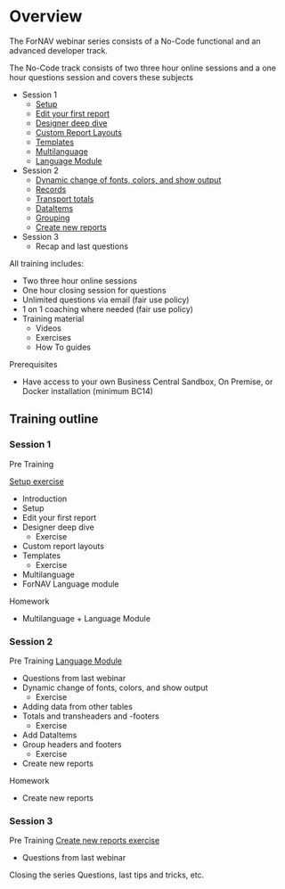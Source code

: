 # Overview

The ForNAV webinar series consists of a No-Code functional and an advanced developer track.

The No-Code track consists of two three hour online sessions and a one hour questions session and covers these subjects

* Session 1
  * [Setup](Modules/01%20Setup/Setup.Trainer.md)
  * [Edit your first report](Modules/02%20Edit%20your%20first%20report/EditYourFirstReport.Trainer.md)
  * [Designer deep dive](Modules/03%20Designer%20deep%20dive/DesignerDeepDive.Trainer.md)
  * [Custom Report Layouts](Modules/04%20Custom%20Report%20Layouts/CustomReportLayout.Trainer.md)
  * [Templates](Modules/05%20Templates/Templates.Trainer.md)
  * [Multilanguage](Modules/06%20Multilanguage/Multilanguage.Trainer.md)
  * [Language Module](/Modules/07%20Language/Language.Trainer.md)
* Session 2
  * [Dynamic change of fonts, colors, and show output](Modules/08%20Dynamic%20Change%20Fonts/DynamicChangeFonts.Trainer.md)
  * [Records](/Modules/09%20Records/Records.Trainer.md)
  * [Transport totals](/Modules/10%20Transport/Transport.Trainer.md)
  * [DataItems](/Modules/11%20DataItems/DataItems.Trainer.md)
  * [Grouping](/Modules/12%20Grouping/Grouping.Trainer.md)
  * [Create new reports](/Modules/13%20Create%20New%20Report/CreateNewReport.Trainer.md)
* Session 3
  * Recap and last questions

All training includes:
* Two three hour online sessions
* One hour closing session for questions
* Unlimited questions via email (fair use policy)
* 1 on 1 coaching where needed (fair use policy)
* Training material
  * Videos
  * Exercises
  * How To guides

Prerequisites
* Have access to your own Business Central Sandbox, On Premise, or Docker installation (minimum BC14)

## Training outline

### Session 1
Pre Training

[Setup exercise](/Exercises/Setup.Exercise.md)

* Introduction
* Setup
* Edit your first report
* Designer deep dive
  * Exercise
* Custom report layouts
* Templates
  * Exercise
* Multilanguage
* ForNAV Language module

Homework
* Multilanguage + Language Module

### Session 2
Pre Training
[Language Module](/Exercises/Language.Exercise.md)

<!-- Watch the video [Custom report layout video](Coffeebreak vid) -->

* Questions from last webinar
* Dynamic change of fonts, colors, and show output
  * Exercise
* Adding data from other tables
* Totals and transheaders and -footers
  * Exercise
* Add DataItems
* Group headers and footers
  * Exercise
* Create new reports

Homework
* Create new reports

### Session 3
Pre Training
[Create new reports exercise]()

* Questions from last webinar

Closing the series
Questions, last tips and tricks, etc.